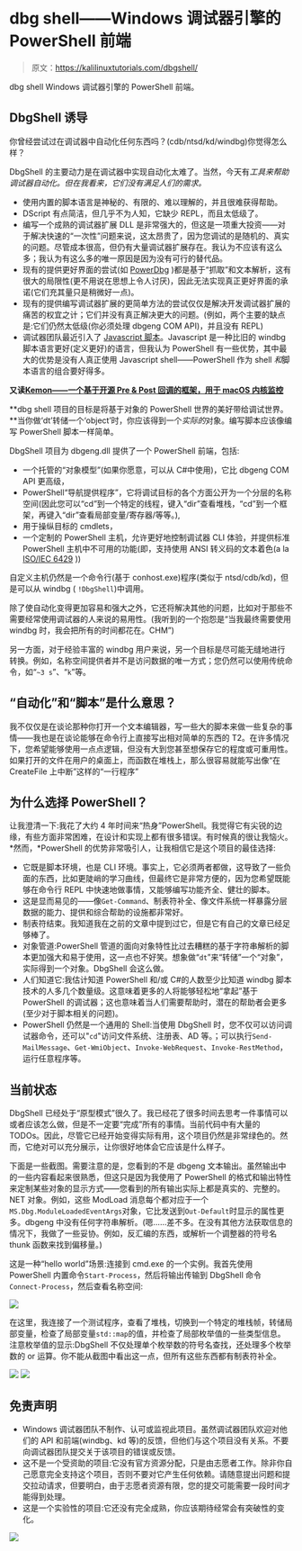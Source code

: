 # dbg shell——Windows 调试器引擎的 PowerShell 前端

> 原文：<https://kalilinuxtutorials.com/dbgshell/>

dbg shell Windows 调试器引擎的 PowerShell 前端。

## **DbgShell 诱导**

你曾经尝试过在调试器中自动化任何东西吗？(cdb/ntsd/kd/windbg)你觉得怎么样？

DbgShell 的主要动力是在调试器中实现自动化太难了。当然，今天有*工具来帮助调试器自动化。但在我看来，它们没有满足人们的需求。*

*   使用内置的脚本语言是神秘的、有限的、难以理解的，并且很难获得帮助。
*   DScript 有点简洁，但几乎不为人知，它缺少 REPL，而且太低级了。
*   编写一个成熟的调试器扩展 DLL 是非常强大的，但这是一项重大投资——对于解决快速的“一次性”问题来说，这太昂贵了，因为您调试的是随机的、真实的问题。尽管成本很高，但仍有大量调试器扩展存在。我认为不应该有这么多；我认为有这么多的唯一原因是因为没有可行的替代品。
*   现有的提供更好界面的尝试(如 [PowerDbg](http://powerdbg.codeplex.com/) )都是基于“抓取”和文本解析，这有很大的局限性(更不用说在思想上令人讨厌)，因此无法实现真正更好界面的承诺(它们充其量只是稍微好一点)。
*   现有的提供编写调试器扩展的更简单方法的尝试仅仅是解决开发调试器扩展的痛苦的权宜之计；它们并没有真正解决更大的问题。(例如，两个主要的缺点是:它们仍然太低级(你必须处理 dbgeng COM API)，并且没有 REPL)
*   调试器团队最近引入了 [Javascript 脚本](https://docs.microsoft.com/en-us/windows-hardware/drivers/debugger/javascript-debugger-scripting)。Javascript 是一种比旧的 windbg 脚本语言更好(定义更好)的语言，但我认为 PowerShell 有一些优势，其中最大的优势是没有人真正使用 Javascript shell——PowerShell 作为 shell *和*脚本语言的组合要好得多。

**又读[Kemon——一个基于开源 Pre & Post 回调的框架，用于 macOS 内核监控](https://kalilinuxtutorials.com/kemon-macos-kernel-monitoring/)**

**dbg shell 项目的目标是将基于对象的 PowerShell 世界的美好带给调试世界。**当你做‘dt’转储一个‘object’时，你应该得到一个*实际的*对象。编写脚本应该像编写 PowerShell 脚本一样简单。

DbgShell 项目为 dbgeng.dll 提供了一个 PowerShell 前端，包括:

*   一个托管的“对象模型”(如果你愿意，可以从 C#中使用)，它比 dbgeng COM API 更高级，
*   PowerShell“导航提供程序”，它将调试目标的各个方面公开为一个分层的名称空间(因此您可以“cd”到一个特定的线程，键入“dir”查看堆栈，“cd”到一个框架，再键入“dir”查看局部变量/寄存器/等等。),
*   用于操纵目标的 cmdlets，
*   一个定制的 PowerShell 主机，允许更好地控制调试器 CLI 体验，并提供标准 PowerShell 主机中不可用的功能(即，支持使用 ANSI 转义码的文本着色(a la [ISO/IEC 6429](http://en.wikipedia.org/wiki/ISO/IEC_6429) ))

自定义主机仍然是一个命令行(基于 conhost.exe)程序(类似于 ntsd/cdb/kd)，但是可以从 windbg ( `!DbgShell`)中调用。

除了使自动化变得更加容易和强大之外，它还将解决其他的问题，比如对于那些不需要经常使用调试器的人来说的易用性。(我听到的一个抱怨是“当我最终需要使用 windbg 时，我会把所有的时间都花在。CHM”)

另一方面，对于经验丰富的 windbg 用户来说，另一个目标是尽可能无缝地进行转换。例如，名称空间提供者并不是访问数据的唯一方式；您仍然可以使用传统命令，如“`~3 s`”、“`k`”等。

## “自动化”和“脚本”是什么意思？

我不仅仅是在谈论那种你打开一个文本编辑器，写一些大的脚本来做一些复杂的事情——我也是在谈论能够在命令行上直接写出相对简单的东西的 T2。在许多情况下，您希望能够使用一点点逻辑，但没有大到您甚至想保存它的程度或可重用性。如果打开的文件在用户的桌面上，而函数在堆栈上，那么很容易就能写出像“在 CreateFile 上中断”这样的“一行程序”

## **为什么选择 PowerShell？**

让我澄清一下:我花了大约 4 年时间来“热身”PowerShell。我觉得它有尖锐的边缘，有些方面非常困难，在设计和实现上都有很多错误。有时候真的很让我恼火。*然而，*PowerShell 的优势非常吸引人，让我相信它是这个项目的最佳选择:

*   它既是脚本环境，也是 CLI 环境。事实上，它必须两者都做，这导致了一些负面的东西，比如更陡峭的学习曲线，但最终它是非常方便的，因为您希望既能够在命令行 REPL 中快速地做事情，又能够编写功能齐全、健壮的脚本。
*   这是显而易见的——像`Get-Command`、制表符补全、像文件系统一样暴露分层数据的能力、提供和综合帮助的设施都非常好。
*   制表符结束。我知道我在之前的文章中提到过它，但是它有自己的文章已经足够棒了。
*   对象管道:PowerShell 管道的面向对象特性比过去糟糕的基于字符串解析的脚本更加强大和易于使用，这一点也不好笑。想象做“`dt`”来“转储”一个“对象”，实际得到一个对象。DbgShell 会这么做。
*   人们知道它:我估计知道 PowerShell 和/或 C#的人数至少比知道 windbg 脚本技术的人多几个数量级。这意味着更多的人将能够轻松地“拿起”基于 PowerShell 的调试器；这也意味着当人们需要帮助时，潜在的帮助者会更多(至少对于脚本相关的问题)。
*   PowerShell 仍然是一个通用的 Shell:当使用 DbgShell 时，您不仅可以访问调试器命令，还可以"`cd`"访问文件系统、注册表、AD 等。；可以执行`Send-MailMessage`、`Get-WmiObject`、`Invoke-WebRequest`、`Invoke-RestMethod`，运行任意程序等。

## **当前状态**

DbgShell 已经处于“原型模式”很久了。我已经花了很多时间去思考一件事情可以或者应该怎么做，但是不一定要“完成”所有的事情。当前代码中有大量的 TODOs。因此，尽管它已经开始变得实际有用，这个项目仍然是非常绿色的。然而，它绝对可以充分展示，让你很好地体会它应该是什么样子。

下面是一些截图。需要注意的是，您看到的不是 dbgeng 文本输出。虽然输出中的一些内容看起来很熟悉，但这只是因为我使用了 PowerShell 的格式和输出特性来定制某些对象的显示方式——您看到的所有输出实际上都是真实的、完整的。NET 对象。例如，这些 ModLoad 消息每个都对应于一个`MS.Dbg.ModuleLoadedEventArgs`对象，它比发送到`Out-Default`时显示的属性更多。dbgeng 中没有任何字符串解析。(嗯……差不多。在没有其他方法获取信息的情况下，我做了一些妥协。例如，反汇编的东西，或解析一个调整器的符号名 thunk 函数来找到偏移量。)

这是一种“hello world”场景:连接到 cmd.exe 的一个实例。我首先使用 PowerShell 内置命令`Start-Process`，然后将输出传输到 DbgShell 命令`Connect-Process`，然后查看名称空间:

![](img/7e81a426b6b703c1dd7a2b3c2c173810.png)

在这里，我连接了一个测试程序，查看了堆栈，切换到一个特定的堆栈帧，转储局部变量，检查了局部变量`std::map`的值，并检查了局部枚举值的一些类型信息。注意枚举值的显示:DbgShell 不仅处理单个枚举数的符号名查找，还处理多个枚举数的 or 运算。你不能从截图中看出这一点，但所有这些东西都有制表符补全。

![](img/056bb3206235c608b766ec9c58aa1c6b.png) ![](img/142a62ba5534e5150ac6e081eedc3a2d.png)

## **免责声明**

*   Windows 调试器团队不制作、认可或监视此项目。虽然调试器团队欢迎对他们的 API 和前端(windbg、kd 等)的反馈，但他们与这个项目没有关系。不要向调试器团队提交关于该项目的错误或反馈。
*   这不是一个受资助的项目:它没有官方资源分配，只是由志愿者工作。除非你自己愿意完全支持这个项目，否则不要对它产生任何依赖。请随意提出问题和提交拉动请求，但要明白，由于志愿者资源有限，您的提交可能需要一段时间才能得到处理。
*   这是一个实验性的项目:它还没有完全成熟，你应该期待经常会有突破性的变化。

[![](img/d861a9096555aeb1980fc054015933d7.png)](https://github.com/Microsoft/DbgShell)